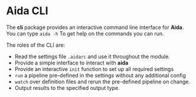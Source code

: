 # Aida CLI

The **cli** package provides an interactive command line interface for **Aida**. You can type `aida -h` To get help on the commands you can run.

The roles of the CLI are:
- Read the settings file `.aidarc` and use it throughout the module.
- Provide a simple interface to interact with **aida**
- Provide an interactive `init` function to set up all required settings
- `run` a pipeline pre-defined in the settings without any additional config
- `watch` over definition files and rerun the pre-defined pipeline on change.
- Output results to the specified output type.


